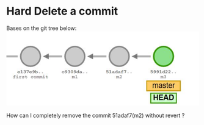 # Hard Delete a commit

Bases on the git tree below:
![commit base](assets/delete_commit_1.JPG)

How can I completely remove the commit 51adaf7(m2) without revert ?
